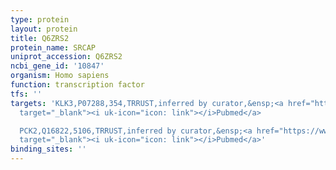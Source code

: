 ```yaml
---
type: protein
layout: protein
title: Q6ZRS2
protein_name: SRCAP
uniprot_accession: Q6ZRS2
ncbi_gene_id: '10847'
organism: Homo sapiens
function: transcription factor
tfs: ''
targets: 'KLK3,P07288,354,TRRUST,inferred by curator,&ensp;<a href="https://www.ncbi.nlm.nih.gov/pubmed/?term=20432434%5Buid%5D"
  target="_blank"><i uk-icon="icon: link"></i>Pubmed</a>

  PCK2,Q16822,5106,TRRUST,inferred by curator,&ensp;<a href="https://www.ncbi.nlm.nih.gov/pubmed/?term=11522779%5Buid%5D"
  target="_blank"><i uk-icon="icon: link"></i>Pubmed</a>'
binding_sites: ''
---
```

